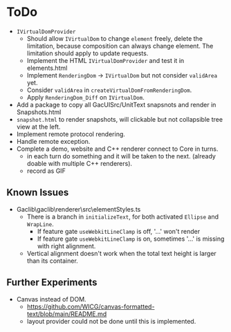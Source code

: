 # ToDo

- `IVirtualDomProvider`
  - Should allow `IVirtualDom` to change `element` freely, delete the limitation, because composition can always change element. The limitation should apply to update requests.
  - Implement the HTML `IVirtualDomProvider` and test it in elements.html
  - Implement `RenderingDom` -> `IVirtualDom` but not consider `validArea` yet.
  - Consider `validArea` in `createVirtualDomFromRenderingDom`.
  - Apply `RenderingDom_Diff` on `IVirtualDom`.
- Add a package to copy all GacUISrc/UnitText snapsnots and render in Snapshots.html
- `snapshot.html` to render snapshots, will clickable but not collapsible tree view at the left.
- Implement remote protocol rendering.
- Handle remote exception.
- Complete a demo, website and C++ renderer connect to Core in turns.
  - in each turn do something and it will be taken to the next. (already doable with multiple C++ renderers).
  - record as GIF

## Known Issues

- Gaclib\gaclib\renderer\src\elementStyles.ts
  - There is a branch in `initializeText`, for both activated `Ellipse` and `WrapLine`.
    - If feature gate `useWebkitLineClamp` is off, '...' won't render
    - If feature gate `useWebkitLineClamp` is on, sometimes '...' is missing with right alignment.
  - Vertical alignment doesn't work when the total text height is larger than its container.

## Further Experiments

- Canvas instead of DOM.
  - https://github.com/WICG/canvas-formatted-text/blob/main/README.md
  - layout provider could not be done until this is implemented.
